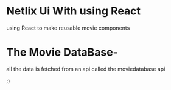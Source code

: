 # Netlix Ui With using React

using React to make reusable movie components 

# The Movie DataBase-

all the data is fetched from an api called the moviedatabase api

;)